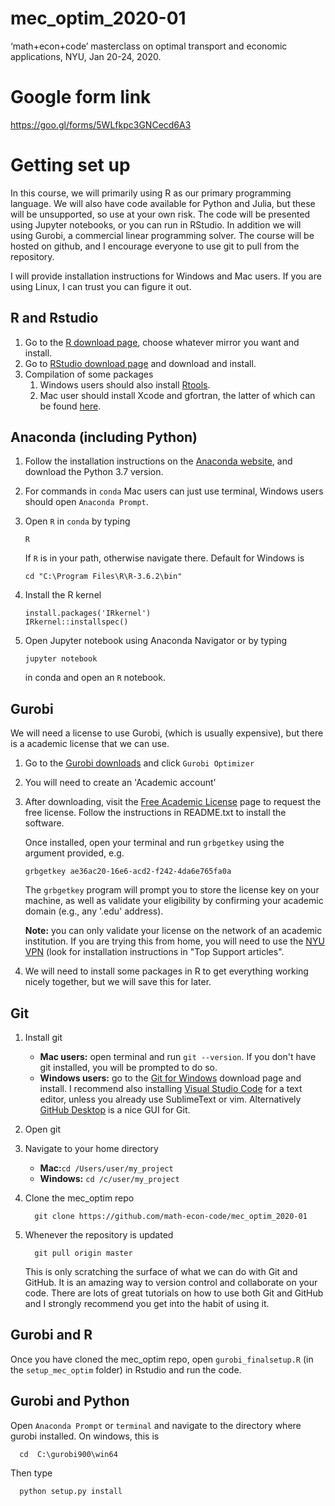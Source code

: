 # mec_optim_2020-01
‘math+econ+code’ masterclass on optimal transport and economic applications, NYU, Jan 20-24, 2020.

# Google form link
https://goo.gl/forms/5WLfkpc3GNCecd6A3

# Getting set up

In this course, we will primarily using R as our primary programming language. We will also have code available for Python and Julia, but these will be unsupported, so use at your own risk. The code will be presented using Jupyter notebooks, or you can run in RStudio. In addition we will using Gurobi, a commercial linear programming solver. The course will be hosted on github, and I encourage everyone to use git to pull from the repository. 

I will provide installation instructions for Windows and Mac users. If you are using Linux, I can trust you can figure it out.

## R and Rstudio

1. Go to the [R download page](https://cran.r-project.org/mirrors.html), choose whatever mirror you want and install.
2. Go to [RStudio download page](https://www.rstudio.com/products/rstudio/download/#download) and download and install.
3. Compilation of some packages
   1. Windows users should also install [Rtools](https://cran.r-project.org/bin/windows/Rtools/).
   2. Mac user should install Xcode and gfortran, the latter of which can be found [here](https://cran.r-project.org/bin/macosx/tools/).

## Anaconda (including Python)

1. Follow the installation instructions on the [Anaconda website](https://docs.anaconda.com/anaconda/install/), and download the Python 3.7 version.

2. For commands in `conda` Mac users can just use terminal, Windows users should open `Anaconda Prompt`.

3. Open `R` in `conda` by typing

   ```
   R
   ```

   If `R` is in your path, otherwise navigate there. Default for Windows is 

   ```
   cd "C:\Program Files\R\R-3.6.2\bin"
   ```

4. Install the R kernel 
    ```
    install.packages('IRkernel')
    IRkernel::installspec()
	```

5. Open Jupyter notebook using Anaconda Navigator or by typing 

   ```
   jupyter notebook
   ```

   in conda and open an `R` notebook.

## Gurobi

We will need a license to use Gurobi, (which is usually expensive), but there is a academic license that we can use.

1. Go to the [Gurobi downloads](http://www.gurobi.com/downloads/download-center) and click `Gurobi Optimizer`

2. You will need to create an 'Academic account'

3. After downloading, visit the [Free Academic License](http://www.gurobi.com/downloads/user/licenses/free-academic) page to request the free license. Follow the instructions in README.txt to install the software.

   Once installed, open your terminal and run `grbgetkey` using the  argument provided, e.g. 

   ```console
   grbgetkey ae36ac20-16e6-acd2-f242-4da6e765fa0a
   ```

	The `grbgetkey` program will prompt you to store the license key on  your machine, as well as validate your eligibility by confirming your  academic domain (e.g., any '.edu' address). 

   **Note:** you can only validate your license on the network of an academic institution. If you are trying this from home, you will need to use the [NYU VPN](https://www.nyu.edu/life/information-technology/getting-started/network-and-connectivity/vpn.html) (look for installation instructions in "Top Support articles". 

4. We will need to install some packages in R to get everything working nicely together, but we will save this for later.

## Git

1. Install git
   * **Mac users:** open terminal and run ```git --version```. If you don't have git installed, you will be prompted to do so.
   * **Windows users:** go to the [Git for Windows](https://gitforwindows.org/) download page and install. I recommend also installing [Visual Studio Code](https://code.visualstudio.com/) for a text editor, unless you already use SublimeText or vim. Alternatively [GitHub Desktop](https://desktop.github.com/) is a nice GUI for Git.

2. Open git

3. Navigate to your home directory

   * **Mac:**`cd /Users/user/my_project`
   * **Windows:** `cd /c/user/my_project`

4. Clone the mec_optim repo
   ```
     git clone https://github.com/math-econ-code/mec_optim_2020-01
   ```
5. Whenever the repository is updated 

   ```
     git pull origin master 
   ```
   This is only scratching the surface of what we can do with Git and GitHub. It is an amazing way to version control and collaborate on your code. There are lots of great tutorials on how to use both Git and GitHub and I strongly recommend you get into the habit of using it.

## Gurobi and R 

Once you have cloned the mec_optim repo, open `gurobi_finalsetup.R` (in the `setup_mec_optim` folder) in Rstudio and run the code.

## Gurobi and Python

Open `Anaconda Prompt` or `terminal` and navigate to the directory where gurobi installed. On windows, this is 
```
  cd  C:\gurobi900\win64
```
Then type
```
  python setup.py install
```
